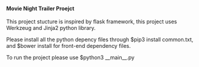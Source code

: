 #### Movie Night Trailer Proejct

<p>This project stucture is inspired by flask framework, this project uses Werkzeug and Jinja2 python library.</p>

<p>Please install all the python depency files through $pip3 install common.txt, and $bower install for front-end dependency files.</p>

<p>To run the project please use $python3 __main__.py</p>
